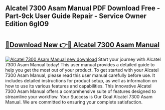 ## Alcatel 7300 Asam Manual PDF Download Free - Part-9ck User Guide Repair - Service Owner Edition 6gIO9

# <h2><a href="http://bc50001.oget.top/?id=Alcatel+7300+Asam+Manual">🔗Download New 👉🔴 Alcatel 7300 Asam Manual</a></h2>

[![Alcatel 7300 Asam Manual new download](https://i.imgur.com/5g1atiW.png)](http://bc50001.oget.top/?id=Alcatel+7300+Asam+Manual)
Start your journey with Alcatel 7300 Asam Manual today! This user manual provides a detailed guide to help you get the most out of your product. To get started with your Alcatel 7300 Asam Manual, please read this user manual carefully before use. It includes detailed instructions for product setup, as well as information on how to use its various features and capabilities. This innovative Alcatel 7300 Asam Manual offers a comprehensive suite of features designed to streamline your workflow. Your Success is Our Goal Alcatel 7300 Asam Manual. We are committed to ensuring your complete satisfaction.
